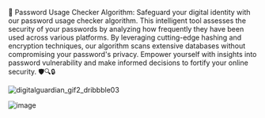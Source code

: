🔐 Password Usage Checker Algorithm: Safeguard your digital identity with our password usage checker algorithm. This intelligent tool assesses the security of your passwords by analyzing how frequently they have been used across various platforms. By leveraging cutting-edge hashing and encryption techniques, our algorithm scans extensive databases without compromising your password's privacy. Empower yourself with insights into password vulnerability and make informed decisions to fortify your online security. 🛡️🔍🔒

![digitalguardian_gif2_dribbble03](https://user-images.githubusercontent.com/77974484/147478768-5de0d52a-a542-47a9-8297-596ffe679fb0.gif)

 
 

 ![image](https://user-images.githubusercontent.com/77974484/118612922-e0131580-b7db-11eb-8104-6b18236942df.png)

